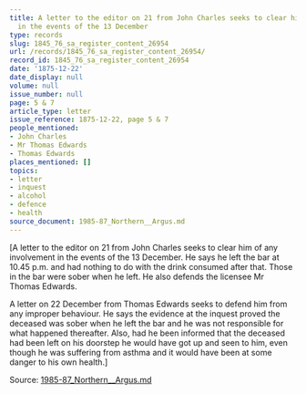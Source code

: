 ```yaml
---
title: A letter to the editor on 21 from John Charles seeks to clear him of any involvement
  in the events of the 13 December
type: records
slug: 1845_76_sa_register_content_26954
url: /records/1845_76_sa_register_content_26954/
record_id: 1845_76_sa_register_content_26954
date: '1875-12-22'
date_display: null
volume: null
issue_number: null
page: 5 & 7
article_type: letter
issue_reference: 1875-12-22, page 5 & 7
people_mentioned:
- John Charles
- Mr Thomas Edwards
- Thomas Edwards
places_mentioned: []
topics:
- letter
- inquest
- alcohol
- defence
- health
source_document: 1985-87_Northern__Argus.md
---
```


[A letter to the editor on 21 from John Charles seeks to clear him of any involvement in the events of the 13 December.   He says he left the bar at 10.45 p.m. and had nothing to do with the drink consumed after that.  Those in the bar were sober when he left.  He also defends the licensee Mr Thomas Edwards.

A letter on 22 December from Thomas Edwards seeks to defend him from any improper behaviour.  He says the evidence at the inquest proved the deceased was sober when he left the bar and he was not responsible for what happened thereafter.  Also, had he been informed that the deceased had been left on his doorstep he would have got up and seen to him, even though he was suffering from asthma and it would have been at some danger to his own health.]

Source: [1985-87_Northern__Argus.md](/downloads/markdown/1985-87_Northern__Argus.md)
